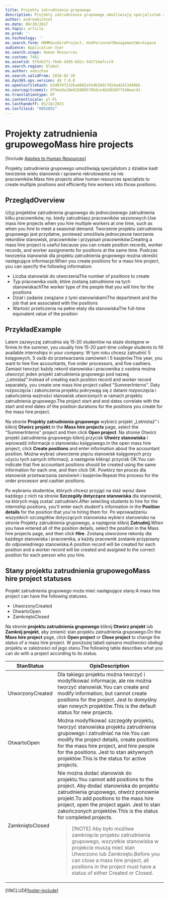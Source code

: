 ```yaml
---
title: Projekty zatrudnienia grupowego
description: Projekty zatrudnienia grupowego umożliwiają specjalistom z działów kadr tworzenie wielu stanowisk i sprawne rekrutowanie na nie pracowników.
author: andreabichsel
ms.date: 06/20/2017
ms.topic: article
ms.prod: ''
ms.technology: ''
ms.search.form: HRMMassHireProject, HcmPersonnelManagementWorkspace
audience: Application User
ms.search.scope: Human Resources
ms.custom: 7481
ms.assetid: 5f5eb271-76eb-4305-bd1c-5d171dafccc9
ms.search.region: Global
ms.author: anbichse
ms.search.validFrom: 2016-02-28
ms.dyn365.ops.version: AX 7.0.0
ms.openlocfilehash: b3d0747232ba4682afe4b28dc7d24ad2413448bb
ms.sourcegitcommit: 879ee8a10e6158885795dce4b3db5077540eec41
ms.translationtype: HT
ms.contentlocale: pl-PL
ms.lasthandoff: 05/18/2021
ms.locfileid: "6052852"
---
```

# <a name="mass-hire-projects"></a><span data-ttu-id="f9070-103">Projekty zatrudnienia grupowego</span><span class="sxs-lookup"><span data-stu-id="f9070-103">Mass hire projects</span></span>

[!include [Applies to Human Resources](../includes/applies-to-hr.md)]



<span data-ttu-id="f9070-104">Projekty zatrudnienia grupowego umożliwiają specjalistom z działów kadr tworzenie wielu stanowisk i sprawne rekrutowanie na nie pracowników.</span><span class="sxs-lookup"><span data-stu-id="f9070-104">Mass hire projects allow human resources specialists to create multiple positions and efficiently hire workers into those positions.</span></span>

## <a name="overview"></a><span data-ttu-id="f9070-105">Przegląd</span><span class="sxs-lookup"><span data-stu-id="f9070-105">Overview</span></span>

<span data-ttu-id="f9070-106">Użyj projektów zatrudnienia grupowego do jednoczesnego zatrudnienia kilku pracowników, np. kiedy zatrudniasz pracowników sezonowych.</span><span class="sxs-lookup"><span data-stu-id="f9070-106">Use mass hire projects when you hire multiple workers at one time, such as when you hire to meet a seasonal demand.</span></span> <span data-ttu-id="f9070-107">Tworzenie projektu zatrudnienia grupowego jest przydatne, ponieważ umożliwia jednoczesne tworzenie rekordów stanowisk, pracowników i przypisań pracowników.</span><span class="sxs-lookup"><span data-stu-id="f9070-107">Creating a mass hire project is useful because you can create position records, worker records, and worker assignments for positions at the same time.</span></span> <span data-ttu-id="f9070-108">Podczas tworzenia stanowisk dla projektu zatrudnienia grupowego można określić następujące informacje:</span><span class="sxs-lookup"><span data-stu-id="f9070-108">When you create positions for a mass hire project, you can specify the following information:</span></span>

- <span data-ttu-id="f9070-109">Liczba stanowisk do utworzenia</span><span class="sxs-lookup"><span data-stu-id="f9070-109">The number of positions to create</span></span>
- <span data-ttu-id="f9070-110">Typ pracownika osób, które zostaną zatrudnione na tych stanowiskach</span><span class="sxs-lookup"><span data-stu-id="f9070-110">The worker type of the people that you will hire for the positions</span></span>
- <span data-ttu-id="f9070-111">Dział i zadanie związane z tymi stanowiskami</span><span class="sxs-lookup"><span data-stu-id="f9070-111">The department and the job that are associated with the positions</span></span>
- <span data-ttu-id="f9070-112">Wartość przeliczenia na pełne etaty dla stanowiska</span><span class="sxs-lookup"><span data-stu-id="f9070-112">The full-time equivalent value of the position</span></span>

## <a name="example"></a><span data-ttu-id="f9070-113">Przykład</span><span class="sxs-lookup"><span data-stu-id="f9070-113">Example</span></span>

<span data-ttu-id="f9070-114">Latem zazwyczaj zatrudnia się 15-20 studentów na staże dostępne w firmie.</span><span class="sxs-lookup"><span data-stu-id="f9070-114">In the summer, you usually hire 15-20 part-time college students to fill available internships in your company.</span></span> <span data-ttu-id="f9070-115">W tym roku chcesz zatrudnić 5 księgowych, 5 osób do przetwarzania zamówień i 5 kasjerów.</span><span class="sxs-lookup"><span data-stu-id="f9070-115">This year, you want to hire five accountants, five order processors, and five cashiers.</span></span> <span data-ttu-id="f9070-116">Zamiast tworzyć każdy rekord stanowiska i pracownika z osobna można utworzyć jeden projekt zatrudnienia grupowego pod nazwą „Letnistaż”.</span><span class="sxs-lookup"><span data-stu-id="f9070-116">Instead of creating each position record and worker record separately, you create one mass hire project called "SummerInterns".</span></span> <span data-ttu-id="f9070-117">Daty rozpoczęcia i zakończenia projektu pokrywają się z datami rozpoczęcia i zakończenia ważności stanowisk utworzonych w ramach projektu zatrudnienia grupowego.</span><span class="sxs-lookup"><span data-stu-id="f9070-117">The project start and end dates correlate with the start and end dates of the position durations for the positions you create for the mass hire project.</span></span>

<span data-ttu-id="f9070-118">Na stronie **Projekty zatrudnienia grupowego** wybierz projekt „Letnistaż” i kliknij **Otwórz projekt**.</span><span class="sxs-lookup"><span data-stu-id="f9070-118">In the **Mass hire projects** page, select the "SummerInterns" project and then click **Open project**.</span></span> <span data-ttu-id="f9070-119">Na stronie Otwórz projekt zatrudnienia grupowego kliknij przycisk **Utwórz stanowiska** i wprowadź informacje o stanowisku księgowego.</span><span class="sxs-lookup"><span data-stu-id="f9070-119">In the open mass hire project, click **Create positions** and enter information about the accountant position.</span></span> <span data-ttu-id="f9070-120">Można wybrać utworzenie pięciu stanowisk księgowych przy użyciu tych samych informacji, a następnie kliknąć przycisk OK.</span><span class="sxs-lookup"><span data-stu-id="f9070-120">You can indicate that five accountant positions should be created using the same information for each one, and then click OK.</span></span> <span data-ttu-id="f9070-121">Powtórz ten proces dla stanowisk przetwarzania zamówień i kasjerów.</span><span class="sxs-lookup"><span data-stu-id="f9070-121">Repeat this process for the order processor and cashier positions.</span></span>

<span data-ttu-id="f9070-122">Po wybraniu studentów, których chcesz przyjąć na staż wpisz dane każdego z nich na stronie **Szczegóły dotyczące stanowiska** dla stanowisk, na których mają zostać zatrudnieni.</span><span class="sxs-lookup"><span data-stu-id="f9070-122">After selecting students to hire for the internship positions, you'll enter each student's information in the **Position details** for the position that you're hiring them for.</span></span> <span data-ttu-id="f9070-123">Po wprowadzeniu wszystkich szczegółów dotyczących stanowiska wybierz stanowisko na stronie Projekty zatrudnienia grupowego, a następnie kliknij **Zatrudnij**.</span><span class="sxs-lookup"><span data-stu-id="f9070-123">When you have entered all of the position details, select the position in the Mass hire projects page, and then click **Hire**.</span></span> <span data-ttu-id="f9070-124">Zostaną utworzone rekordy dla każdego stanowiska i pracownika, a każdy pracownik zostanie przypisany do odpowiedniego stanowiska.</span><span class="sxs-lookup"><span data-stu-id="f9070-124">A position record will be created for each position and a worker record will be created and assigned to the correct position for each person who you hire.</span></span>

## <a name="mass-hire-project-statuses"></a><span data-ttu-id="f9070-125">Stany projektu zatrudnienia grupowego</span><span class="sxs-lookup"><span data-stu-id="f9070-125">Mass hire project statuses</span></span>

<span data-ttu-id="f9070-126">Projekt zatrudnienia grupowego może mieć następujące stany:</span><span class="sxs-lookup"><span data-stu-id="f9070-126">A mass hire project can have the following statuses.</span></span>

- <span data-ttu-id="f9070-127">Utworzony</span><span class="sxs-lookup"><span data-stu-id="f9070-127">Created</span></span>
- <span data-ttu-id="f9070-128">Otwarto</span><span class="sxs-lookup"><span data-stu-id="f9070-128">Open</span></span>
- <span data-ttu-id="f9070-129">Zamknięto</span><span class="sxs-lookup"><span data-stu-id="f9070-129">Closed</span></span>

<span data-ttu-id="f9070-130">Na stronie **projektu zatrudnienia grupowego** kliknij **Otwórz projekt** lub **Zamknij projekt**, aby zmienić stan projektu zatrudnienia grupowego.</span><span class="sxs-lookup"><span data-stu-id="f9070-130">On the **Mass hire project** page, click **Open project** or **Close project** to change the status of a mass hire project.</span></span> <span data-ttu-id="f9070-131">W poniższej tabeli opisano możliwości obsługi projektu w zależności od jego stanu.</span><span class="sxs-lookup"><span data-stu-id="f9070-131">The following table describes what you can do with a project according to its status.</span></span>

<table>
<thead>
<tr>
<th><span data-ttu-id="f9070-132">Stan</span><span class="sxs-lookup"><span data-stu-id="f9070-132">Status</span></span></th>
<th><span data-ttu-id="f9070-133">Opis</span><span class="sxs-lookup"><span data-stu-id="f9070-133">Description</span></span></th>
</tr>
</thead>
<tbody>
<tr>
<td><span data-ttu-id="f9070-134">Utworzony</span><span class="sxs-lookup"><span data-stu-id="f9070-134">Created</span></span></td>
<td><span data-ttu-id="f9070-135">Dla takiego projektu można tworzyć i modyfikować informacje, ale nie można tworzyć stanowisk.</span><span class="sxs-lookup"><span data-stu-id="f9070-135">You can create and modify information, but cannot create positions for the project.</span></span> <span data-ttu-id="f9070-136">Jest to domyślny stan nowych projektów.</span><span class="sxs-lookup"><span data-stu-id="f9070-136">This is the default status for new projects.</span></span></td>
</tr>
<tr>
<td><span data-ttu-id="f9070-137">Otwarto</span><span class="sxs-lookup"><span data-stu-id="f9070-137">Open</span></span></td>
<td><span data-ttu-id="f9070-138">Można modyfikować szczegóły projektu, tworzyć stanowiska projektu zatrudnienia grupowego i zatrudniać na nie.</span><span class="sxs-lookup"><span data-stu-id="f9070-138">You can modify the project details, create positions for the mass hire project, and hire people for the positions.</span></span> <span data-ttu-id="f9070-139">Jest to stan aktywnych projektów.</span><span class="sxs-lookup"><span data-stu-id="f9070-139">This is the status for active projects.</span></span></td>
</tr>
<tr>
<td><span data-ttu-id="f9070-140">Zamknięto</span><span class="sxs-lookup"><span data-stu-id="f9070-140">Closed</span></span></td>
<td><span data-ttu-id="f9070-141">Nie można dodać stanowisk do projektu.</span><span class="sxs-lookup"><span data-stu-id="f9070-141">You cannot add positions to the project.</span></span> <span data-ttu-id="f9070-142">Aby dodać stanowiska do projektu zatrudnienia grupowego, otwórz ponownie projekt.</span><span class="sxs-lookup"><span data-stu-id="f9070-142">To add positions to the mass hire project, open the project again.</span></span> <span data-ttu-id="f9070-143">Jest to stan zakończonych projektów.</span><span class="sxs-lookup"><span data-stu-id="f9070-143">This is the status for completed projects.</span></span>
<blockquote>[!NOTE] <span data-ttu-id="f9070-144">Aby było możliwe zamknięcie projektu zatrudnienia grupowego, wszystkie stanowiska w projekcie muszą mieć stan Utworzono lub Zamknięto.</span><span class="sxs-lookup"><span data-stu-id="f9070-144">Before you can close a mass hire project, all positions in the project must have a status of either Created or Closed.</span></span></blockquote>
</td>
</tr>
</tbody>
</table>


[!INCLUDE[footer-include](../includes/footer-banner.md)]
